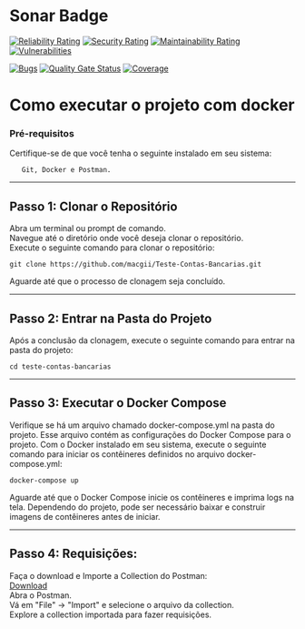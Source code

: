 # Sonar Badge
[![Reliability Rating](https://sonarcloud.io/api/project_badges/measure?project=macgii_Teste-Contas-Bancarias&metric=reliability_rating)](https://sonarcloud.io/summary/new_code?id=macgii_Teste-Contas-Bancarias)
[![Security Rating](https://sonarcloud.io/api/project_badges/measure?project=macgii_Teste-Contas-Bancarias&metric=security_rating)](https://sonarcloud.io/summary/new_code?id=macgii_Teste-Contas-Bancarias)
[![Maintainability Rating](https://sonarcloud.io/api/project_badges/measure?project=macgii_Teste-Contas-Bancarias&metric=sqale_rating)](https://sonarcloud.io/summary/new_code?id=macgii_Teste-Contas-Bancarias)
[![Vulnerabilities](https://sonarcloud.io/api/project_badges/measure?project=macgii_Teste-Contas-Bancarias&metric=vulnerabilities)](https://sonarcloud.io/summary/new_code?id=macgii_Teste-Contas-Bancarias)

[![Bugs](https://sonarcloud.io/api/project_badges/measure?project=macgii_Teste-Contas-Bancarias&metric=bugs)](https://sonarcloud.io/summary/new_code?id=macgii_Teste-Contas-Bancarias)
[![Quality Gate Status](https://sonarcloud.io/api/project_badges/measure?project=macgii_Teste-Contas-Bancarias&metric=alert_status)](https://sonarcloud.io/summary/new_code?id=macgii_Teste-Contas-Bancarias)
[![Coverage](https://sonarcloud.io/api/project_badges/measure?project=macgii_Teste-Contas-Bancarias&metric=coverage)](https://sonarcloud.io/summary/new_code?id=macgii_Teste-Contas-Bancarias)

# Como executar o projeto com docker

### Pré-requisitos

Certifique-se de que você tenha o seguinte instalado em seu sistema:

       Git, Docker e Postman.
***
## Passo 1: Clonar o Repositório

Abra um terminal ou prompt de comando. <br />
Navegue até o diretório onde você deseja clonar o repositório. <br />
Execute o seguinte comando para clonar o repositório:

```
git clone https://github.com/macgii/Teste-Contas-Bancarias.git
```

Aguarde até que o processo de clonagem seja concluído.

***
## Passo 2: Entrar na Pasta do Projeto

Após a conclusão da clonagem, execute o seguinte comando para entrar na pasta do projeto:
```
cd teste-contas-bancarias
```

***
## Passo 3: Executar o Docker Compose

Verifique se há um arquivo chamado docker-compose.yml na pasta do projeto. Esse arquivo contém as configurações do Docker Compose para o projeto.
Com o Docker instalado em seu sistema, execute o seguinte comando para iniciar os contêineres definidos no arquivo docker-compose.yml:

```
docker-compose up
```

Aguarde até que o Docker Compose inicie os contêineres e imprima logs na tela. Dependendo do projeto, pode ser necessário baixar e construir imagens de contêineres antes de iniciar.

***
## Passo 4: Requisições:

Faça o download e Importe a Collection do Postman: <br />
[Download](https://github.com/macgii/Teste-Contas-Bancarias/blob/main/collection/banco.postman_collection.json) <br />
Abra o Postman. <br />
Vá em "File" -> "Import" e selecione o arquivo da collection. <br />
Explore a collection importada para fazer requisições.
